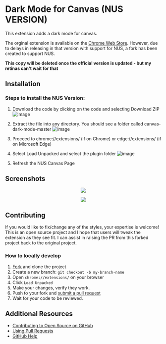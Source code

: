 
# Dark Mode for Canvas (NUS VERSION)
This extension adds a dark mode for canvas. 

The orginal extension is available on the [Chrome Web Store](https://chrome.google.com/webstore/detail/canvas-dark-mode/jbfgmfpakhabhhpefblmehnadjjkadna?utm_source=chrome-ntp-icon). However, due to delays in releasing in that version with support for NUS, a fork has been created to support NUS. 


**This copy will be deleted once the official version is updated - but my retinas can't wait for that**

## Installation

### Steps to install the NUS Version:

1. Download the code by clicking on the code and selecting Download ZIP
![image](https://user-images.githubusercontent.com/53685088/184323581-726b6248-1b30-403d-8af3-a39bdb00687a.png)

2. Extract the file into any directory. You should see a folder called canvas-dark-mode-master
![image](https://user-images.githubusercontent.com/53685088/184323788-bc05a055-20de-463f-82e0-f6445d0cc399.png)

3. Proceed to chrome://extensions/ (if on Chrome) or edge://extensions/ (if on Microsoft Edge)

4. Select Load Unpacked and select the plugin folder
![image](https://user-images.githubusercontent.com/53685088/184324056-078006fd-44cf-450d-8209-4961ea454f3d.png)

5. Refresh the NUS Canvas Page

## Screenshots
<p align="center">
  <img src="https://raw.githubusercontent.com/DeGrandis/canvas-dark-mode/master/screenshots/screenshot1.PNG">
</p>

<p align="center">
  <img src="https://raw.githubusercontent.com/DeGrandis/canvas-dark-mode/master/screenshots/screenshot2.PNG">
</p>

## Contributing
If you would like to fix/change any of the styles, your expertise is welcome!  This is an open source project and I hope that users will tweak the extension as they see fit. I can assist in raising the PR from this forked project back to the original project. 

### How to locally develop
1. [Fork](https://github.com/wongzw/canvas-dark-mode) and clone the project
2. Create a new branch: `git checkout -b my-branch-name`
3. Open `chrome://extensions/` on your browser
4. Click `Load Unpacked`
5. Make your changes, verify they work.
6. Push to your fork and [submit a pull request](https://github.com/wongzw/canvas-dark-mode/compare)
7. Wait for your code to be reviewed.


## Additional Resources

* [Contributing to Open Source on GitHub](https://guides.github.com/activities/contributing-to-open-source/)
* [Using Pull Requests](https://help.github.com/articles/using-pull-requests/)
* [GitHub Help](https://help.github.com)
